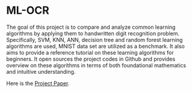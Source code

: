 ML-OCR
======

The goal of this project is to compare and analyze common learning algorithms by applying them to handwritten digit recognition problem. Specifically, SVM, KNN, ANN, decision tree and random forest learning algorithms are used, MNIST data set are utilized as a benchmark. It also aims to provide a reference tutorial on these learning algorithms for beginners. It open sources the project codes in Github and provides overview on these algorithms in terms of both foundational mathematics and intuitive understanding.

Here is the [Project Paper](https://github.com/LevinJ/ML-OCR/blob/master/Handwritten%20Digit%20Recognition%20Project%20Paper.pdf?raw=true).
